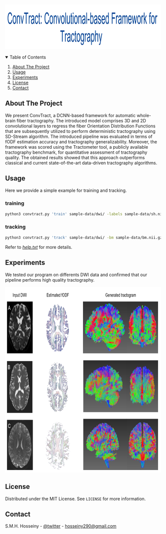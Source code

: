 <!-- PROJECT LOGO -->
<br />
<p align="center">
    <img src="figures/title.PNG" alt="Logo" width="1000" height="145">
</p>

<!-- TABLE OF CONTENTS -->
<details open="open">
  <summary>Table of Contents</summary>
  <ol>
    <li><a href="#about-the-project">About The Project</a></li>
    <li><a href="#usage">Usage</a></li>
    <li><a href="#experiments">Experiments</a></li>
    <li><a href="#license">License</a></li>
    <li><a href="#contact">Contact</a></li>
  </ol>
</details>


<!-- ABOUT THE PROJECT -->
## About The Project

We present ConvTract, a DCNN-based framework for automatic whole-brain fiber tractography. The introduced model comprises 3D and 2D convolutional layers to regress the fiber Orientation Distribution Functions that are subsequently utilized to perform deterministic tractography using SD-Stream algorithm. The introduced pipeline was evaluated in terms of fODF estimation accuracy and tractography generalizability. Moreover, the framework was scored using the Tractometer tool, a publicly available tractography benchmark, for quantitative assessment of tractography quality. The obtained results showed that this approach outperforms classical and current state-of-the-art data-driven tractography algorithms.





<!-- USAGE  -->
## Usage
Here we provide a simple example for training and tracking.
### training
 ```sh
python3 convtract.py 'train' sample-data/dwi/ -labels sample-data/sh.nii.gz -bm sample-data/bm.nii.gz -wm sample-data/wm.nii.gz -save_dir ./
 ```
### tracking
 ```sh
python3 convtract.py 'track' sample-data/dwi/ -bm sample-data/bm.nii.gz -wm sample-data/wm.nii.gz -trained_model_dir ConvTract.hdf5 
```

Refer to _[help.txt](help.txt)_ for more details.


<!-- EXPERIMENTS -->
## Experiments

We tested our program on differents DWI data and confirmed that our pipeline performs high quality tractography.
<p align="center">
    <img src="figures/1.PNG" alt="Logo" width="800" height="600">
</p>



<!-- LICENSE -->
## License

Distributed under the MIT License. See `LICENSE` for more information.




<!-- CONTACT -->
## Contact

S.M.H. Hosseiny - [@twitter](https://twitter.com/sotospeakk?s=09) - hosseiny290@gmail.com


